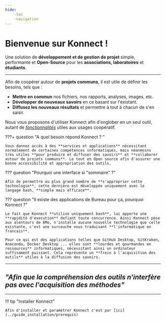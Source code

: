 ```yaml
---
hide:
    -toc
    -navigation
---
```


# **Bienvenue sur Konnect !** 

Une solution de **développement et de gestion de projet** simple, performante et **Open-Source** pour les **associations, laboratoires** et **étudiants**.

---

Afin de coopérer autour de **projets communs**, il est utile de définir les besoins, tels que :

* **Mettre en commun** nos fichiers, nos rapports, analyses, images, etc.
* **Développer de nouveaux savoirs** en ce basant sur l'existant.
* **Diffusez les nouveaux résultats** et permettre à tout à chacun de s'en saisir.


Nous vous proposons d'utiliser Konnect afin d'englober en un seul outil, autant de [*fonctionnalités*](../fonctionnalites/site_web/start_site_web/) utiles aux usages coopératif.   


???+ question "A quel besoin répond Konnect ? "

    Vous donnez accès à des **services et applications** nécessitant normalement de certaines compétences informatiques, mais néanmoins très utiles **pour produire et diffuser des savoirs** et **collaborer autour de projets communs**. Le tout en Open source afin d'assurer une bonne accessibilité et appropriation des outils.



??? question "Pourquoi une interface si "sommaire" ?"

    Afin de permettre au plus grand nombre de **s'approprier cette technologie**, cette dernière est développée uniquement avec le langage bash, **simple mais efficace**.


??? question "Il existe des applications de Bureau pour ça, pourquoi Konnect ?"

    Le fait que Konnect **utilise uniquement bash**, lui apporte une **rapidité d'execution** defiant toute concurrence. Ainsi Konnect pèse aux alentours de 6Mo, n'installe aucune nouvelle technologie que celle existante, c'est une surcouche vous traduisant **l'informatique en francais**.

    Pour ce qui est des applications telles que GitHub Desktop, GitKraken, Anaconda, Docker Desktop ... elles sont **lourdes et gourmandes en ressources** informatiques, nécessitant ainsi un ordinateur suffisament puissant. Cela représente un **frein à l'acquisition des outils** utiles à la diffusion des savoirs.


---

## *"Afin que la compréhension des outils n'interfère pas avec l'acquisition des méthodes"*

---


!!! tip "Installer Konnect"

    Afin d'installer et paramètrer Konnect c'est par [ici](../guide_installation/prerequis)


<style>
  .md-content__button {
    display: none;
  }
</style>